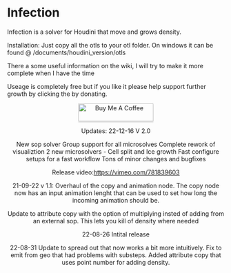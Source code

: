 # Infection
Infection is a solver for Houdini that move and grows density. 

Installation: 
Just copy all the otls to your otl folder. On windows it can be found @ /documents/houdini_version/otls

There a some useful information on the wiki, I will try to make it more complete when I have the time

Useage is completely free but if you like it please help support further growth
by clicking the by donating. 
<P>
<CENTER>
<a href="https://www.buymeacoffee.com/Infection" target="_blank"><img src="https://www.buymeacoffee.com/assets/img/custom_images/orange_img.png" alt="Buy Me A Coffee" style="height: 41px !important;width: 174px !important;box-shadow: 0px 3px 2px 0px rgba(190, 190, 190, 0.5) !important;-webkit-box-shadow: 0px 3px 2px 0px rgba(190, 190, 190, 0.5) !important;" ></a>

Updates: 
22-12-16 V 2.0 <P>
New sop solver
Group support for all microsolves
Complete rework of visualiztion
2 new microsolvers - Cell split and Ice growth
Fast configure setups for a fast workflow
Tons of minor changes and bugfixes <P>
Release video:https://vimeo.com/781839603

21-09-22 v 1.1:
Overhaul of the copy and animation node. The copy node now has an input animation lenght that can be used to set how long the incoming animation should be.
  
Update to attribute copy with the option of multiplying insted of adding from an external sop. This lets you kill of density where needed

22-08-26 Intital release

22-08-31 Update to spread out that now works a bit more intuitively. Fix to emit from geo that had problems with substeps. Added attribute copy that uses point number for adding density.

